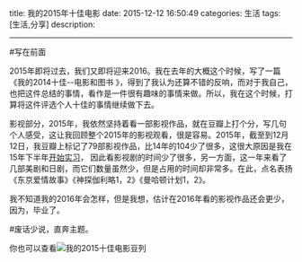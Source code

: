 title:  我的2015年十佳电影
date: 2015-12-12 16:50:49 
categories: 生活
tags: [生活,分享] 
description: 

---



#写在前面

2015年即将过去，我们又即将迎来2016。我在去年的大概这个时候，写了一篇《我的2014十佳--电影和图书 》，得到了我认为还算不错的反响，而对于我自己，也把这件总结的事情，看作是一件很有趣味的事情来做。所以，我在这个时候，打算将这件评选个人十佳的事情继续做下去。

影视部分，2015年，我依然坚持着看一部影视作品，就在豆瓣上打个分，写几句个人感受，这让我回顾整个2015年的影视观看，很是容易。2015年，截至到12月12日，我豆瓣上标记了79部影视作品，比14年的104少了很多，这很大原因是我在15年下半年[开始实习](http://hktkdy.com/2015/08/20/201508/082003/)， 因此看影视剧的时间少了很多，另一方面，这一年来看了几部美剧和日剧，而它们数量虽然少，但是占用的时间却非常多。在此，点名表扬《东京爱情故事》《神探伽利略1，2》《曼哈顿计划1，2》。

我不知道我的2016年会怎样，但是我想，估计在2016年看的影视作品还会更少，因为，毕业了。

#废话少说，直奔主题。

你也可以查看![我的2015十佳电影豆列](http://7ktu2f.com1.z0.glb.clouddn.com/48180-4ebd59ba4d706289.png)